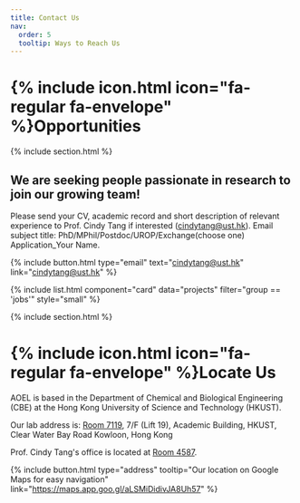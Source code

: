```yaml
---
title: Contact Us
nav:
  order: 5
  tooltip: Ways to Reach Us
---
```



# {% include icon.html icon="fa-regular fa-envelope" %}Opportunities

{% include section.html %}

## We are seeking people passionate in research to join our growing team!
‍Please send your CV, academic record and short description of relevant experience to Prof. Cindy Tang if interested (cindytang@ust.hk). 
Email subject title: PhD/MPhil/Postdoc/UROP/Exchange(choose one) Application_Your Name.

{%
  include button.html
  type="email"
  text="cindytang@ust.hk"
  link="cindytang@ust.hk"
%}



{% include list.html component="card" data="projects" filter="group == 'jobs'" style="small" %}



{% include section.html %}

# {% include icon.html icon="fa-regular fa-envelope" %}Locate Us

AOEL is based in the Department of Chemical and Biological Engineering (CBE) at the Hong Kong University of Science and Technology (HKUST). 

Our lab address is: <a href="https://pathadvisor.ust.hk/from/to/7119;0HyuKKOTG_F;7;1448,334/floor/7/at/normalized/1448,334,3" target="_blank" class="ext su-link--external" data-extlink="">Room 7119</a>, 7/F (Lift 19),
Academic Building, HKUST,
Clear Water Bay Road
Kowloon, Hong Kong

Prof. Cindy Tang's office is located at <a href="https://pathadvisor.ust.hk/from/to/ROOM%204587/floor/4/at/normalized/2497,-214,3" target="_blank" class="ext su-link--external" data-extlink="">Room 4587</a>. 


{%
  include button.html
  type="address"
  tooltip="Our location on Google Maps for easy navigation"
  link="https://maps.app.goo.gl/aLSMiDidivJA8Uh57"
%}


